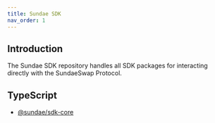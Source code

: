 ```yaml
---
title: Sundae SDK
nav_order: 1
---
```


## Introduction
The Sundae SDK repository handles all SDK packages for interacting directly with the SundaeSwap Protocol.

## TypeScript

- [@sundae/sdk-core](./typescript/core/modules.html)